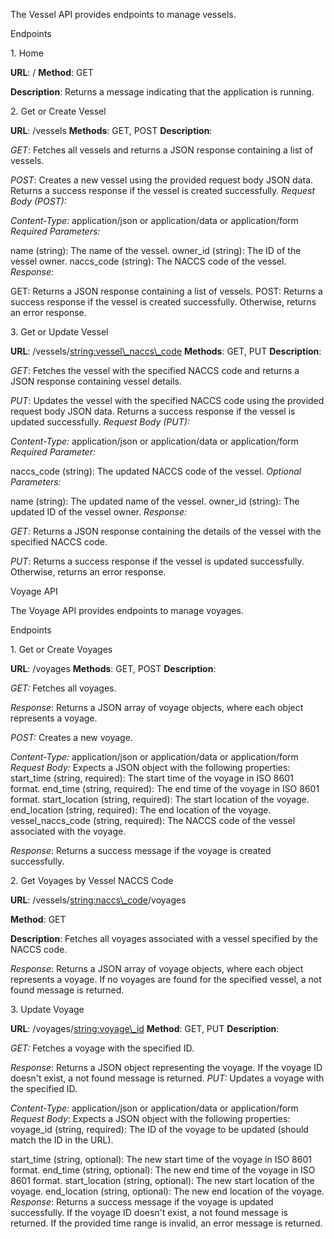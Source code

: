 
The Vessel API provides endpoints to manage vessels.

Endpoints

1\. Home

**URL**: / **Method**: GET

**Description**: Returns a message indicating that the application is running.

2\. Get or Create Vessel

**URL**: /vessels **Methods**: GET, POST **Description**:

*GET*: Fetches all vessels and returns a JSON response containing a list of vessels.

*POST*: Creates a new vessel using the provided request body JSON data.
Returns a success response if the vessel is created successfully.
*Request Body (POST):*

*Content-Type*: application/json or application/data or application/form *Required Parameters:*

name (string): The name of the vessel. owner\_id (string): The ID of the vessel owner.
naccs\_code (string): The NACCS code of the vessel.
*Response*:

GET: Returns a JSON response containing a list of vessels.
POST: Returns a success response if the vessel is created successfully.
Otherwise, returns an error response.

3\. Get or Update Vessel

**URL**: /vessels/<string:vessel\_naccs\_code> **Methods**: GET, PUT **Description**:

*GET*: Fetches the vessel with the specified NACCS code and returns a JSON response containing vessel details.

*PUT*: Updates the vessel with the specified NACCS code using the provided
request body JSON data. Returns a success response if the vessel is updated
successfully. *Request Body (PUT):*




<a name="br2"></a>*Content-Type:* application/json or application/data or application/form *Required Parameter:*

naccs\_code (string): The updated NACCS code of the vessel. *Optional Parameters:*

name (string): The updated name of the vessel.
owner\_id (string): The updated ID of the vessel owner.
*Response:*

*GET*: Returns a JSON response containing the details of the vessel with the specified NACCS code.

*PUT*: Returns a success response if the vessel is updated successfully. Otherwise, returns an error response.

Voyage API

The Voyage API provides endpoints to manage voyages.

Endpoints

1\. Get or Create Voyages

**URL**: /voyages **Methods**: GET, POST **Description**:

*GET:* Fetches all voyages.

*Response*: Returns a JSON array of voyage objects, where each object represents a voyage.

*POST:* Creates a new voyage.

*Content-Type:* application/json or application/data or application/form
*Request Body:* Expects a JSON object with the following properties:
start\_time (string, required): The start time of the voyage in ISO 8601 format.
end\_time (string, required): The end time of the voyage in ISO 8601 format.
start\_location (string, required): The start location of the voyage.
end\_location (string, required): The end location of the voyage.
vessel\_naccs\_code (string, required): The NACCS code of the vessel associated
with the voyage.

*Response*: Returns a success message if the voyage is created successfully.

2\. Get Voyages by Vessel NACCS Code

**URL**: /vessels/<string:naccs\_code>/voyages




**Method**: GET

**Description**: Fetches all voyages associated with a vessel specified by the NACCS code.

*Response*: Returns a JSON array of voyage objects, where each object
represents a voyage. If no voyages are found for the specified vessel, a not
found message is returned.

3\. Update Voyage

**URL**: /voyages/<string:voyage\_id> **Method**: GET, PUT **Description**:

*GET:* Fetches a voyage with the specified ID.

*Response*: Returns a JSON object representing the voyage. If the voyage ID doesn't exist, a not found message is returned. *PUT:* Updates a voyage with the specified ID.

*Content-Type:* application/json or application/data or application/form
*Request Body*: Expects a JSON object with the following properties:
voyage\_id (string, required): The ID of the voyage to be updated (should match
the ID in the URL).

start\_time (string, optional): The new start time of the voyage in ISO 8601 format.
end\_time (string, optional): The new end time of the voyage in ISO 8601 format.
start\_location (string, optional): The new start location of the voyage.
end\_location (string, optional): The new end location of the voyage.
*Response*: Returns a success message if the voyage is updated successfully. If
the voyage ID doesn't exist, a not found message is returned. If the provided time
range is invalid, an error message is returned.
